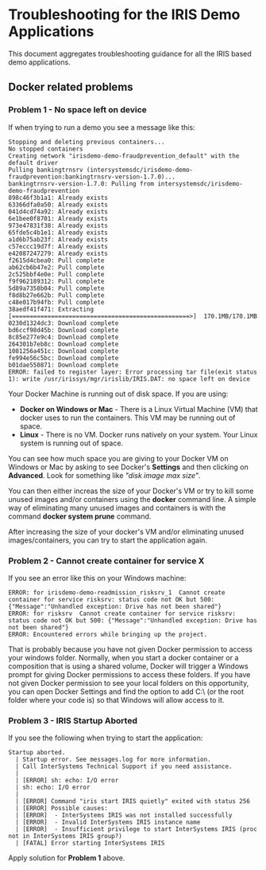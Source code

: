 # Troubleshooting for the IRIS Demo Applications

This document aggregates troubleshooting guidance for all the IRIS based demo applications.

## Docker related problems

### Problem 1 - No space left on device

If when trying to run a demo you see a message like this:

```
Stopping and deleting previous containers...
No stopped containers
Creating network "irisdemo-demo-fraudprevention_default" with the default driver
Pulling bankingtrnsrv (intersystemsdc/irisdemo-demo-fraudprevention:bankingtrnsrv-version-1.7.0)...
bankingtrnsrv-version-1.7.0: Pulling from intersystemsdc/irisdemo-demo-fraudprevention
898c46f3b1a1: Already exists
63366dfa0a50: Already exists
041d4cd74a92: Already exists
6e1bee0f8701: Already exists
973e47831f38: Already exists
65fde5c4b1e1: Already exists
a1d6b75ab23f: Already exists
c57eccc19d7f: Already exists
e42087247279: Already exists
f2615d4cbea0: Pull complete
ab62cb6b47e2: Pull complete
2c525bbf4e0e: Pull complete
f9f962189312: Pull complete
5d89a7358b04: Pull complete
f8d8b27e662b: Pull complete
c48e017b94fb: Pull complete
38aedf41f471: Extracting [==================================================>]  170.1MB/170.1MB
0230d1324dc3: Download complete
bd6ccf98d45b: Download complete
8c85e277e9c4: Download complete
264301b7eb8c: Download complete
1081256a451c: Download complete
fe994e56c5bc: Download complete
b01dae550871: Download complete
ERROR: failed to register layer: Error processing tar file(exit status 1): write /usr/irissys/mgr/irislib/IRIS.DAT: no space left on device
```

Your Docker Machine is running out of disk space. If you are using:
* **Docker on Windows or Mac** - There is a Linux Virtual Machine (VM) that docker uses to run the containers. This VM may be running out of space.
* **Linux** - There is no VM. Docker runs natively on your system. Your Linux system is running out of space. 

You can see how much space you are giving to your Docker VM on Windows or Mac by asking to see Docker's **Settings** and then clicking on **Advanced**. Look for something like *"disk image max size"*. 

You can then either increas the size of your Docker's VM or try to kill some unused images and/or containers using the **docker** command line. A simple way of eliminating many unused images and containers is with the command **docker system prune** command.

After increasing the size of your docker's VM and/or eliminating unused images/containers, you can try to start the application again.

### Problem 2 - Cannot create container for service X

If you see an error like this on your Windows machine:

```
ERROR: for irisdemo-demo-readmission_risksrv_1  Cannot create container for service risksrv: status code not OK but 500: {"Message":"Unhandled exception: Drive has not been shared"}
ERROR: for risksrv  Cannot create container for service risksrv: status code not OK but 500: {"Message":"Unhandled exception: Drive has not been shared"}
ERROR: Encountered errors while bringing up the project.
```

That is probably because you have not given Docker permission to access your windows folder. Normally, when you start a docker container or a composition that is using a shared volume, Docker will trigger a Windows prompt for giving Docker permissions to access these folders. If you have not given Docker permission to see your local folders on this opportunity, you can open Docker Settings and find the option to add C:\ (or the root folder where your code is) so that Windows will allow access to it.

### Problem 3 - IRIS Startup Aborted

If you see the following when trying to start the application:

```
Startup aborted.
  | Startup error. See messages.log for more information.
  | Call InterSystems Technical Support if you need assistance.
  |
  | [ERROR] sh: echo: I/O error
  | sh: echo: I/O error
  |
  | [ERROR] Command "iris start IRIS quietly" exited with status 256
  | [ERROR] Possible causes:
  | [ERROR]  - InterSystems IRIS was not installed successfully
  | [ERROR]  - Invalid InterSystems IRIS instance name
  | [ERROR]  - Insufficient privilege to start InterSystems IRIS (proc not in InterSystems IRIS group?)
  | [FATAL] Error starting InterSystems IRIS
```

Apply solution for **Problem 1** above.
